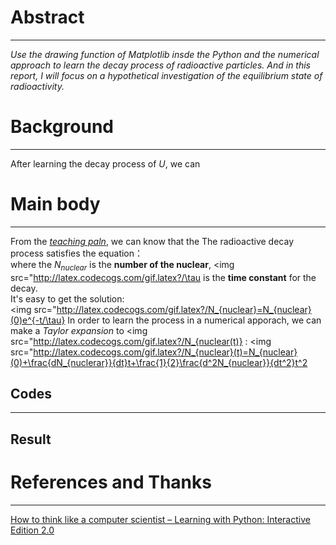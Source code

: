 # Abstract
-------
*Use the drawing function of Matplotlib insde the Python and the numerical approach to learn the decay process of radioactive particles. And in this report, I will focus on a hypothetical investigation of the equilibrium state of radioactivity.* 
# Background
--------
After learning the decay process of $U$, we can 

# Main body
---------
From the [*teaching paln*](https://www.evernote.com/shard/s140/sh/d351f9a3-8076-4274-944b-7043e0ce8cf3/4f89e8630604ea23262f00b3ed11f8ad), we can know that the The radioactive decay process satisfies the equation：  
<img src="http://latex.codecogs.com/gif.latex?\frac{dN_{nuclear}}{dt}=-\frac{N_{nuclear}}{\tau}" alt="" title="" />  
where the $N_{nuclear}$ is the **number of the nuclear**, <img src="http://latex.codecogs.com/gif.latex?/\tau is the **time constant** for the decay.  
It's easy to get the solution:  
<img src="http://latex.codecogs.com/gif.latex?/N_{nuclear}=N_{nuclear}(0)e^{-t/\tau}
In order to learn the process in a numerical apporach, we can make a *Taylor expansion* to <img src="http://latex.codecogs.com/gif.latex?/N_{nuclear(t)} : 
<img src="http://latex.codecogs.com/gif.latex?/N_{nuclear}(t)=N_{nuclear}(0)+\frac{dN_{nuclerar}}{dt}t+\frac{1}{2}\frac{d^2N_{nuclear}}{dt^2}t^2



 **Codes**
 ------


----------
**Result**
------



# References and Thanks
------
[How to think like a computer scientist – Learning with Python: Interactive Edition 2.0](http://interactivepython.org/runestone/static/thinkcspy/index.html)



